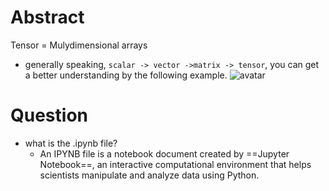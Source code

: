 # Abstract

Tensor = Mulydimensional arrays
- generally speaking, `scalar -> vector ->matrix -> tensor`, you can get a better understanding by the following example. 
    ![avatar](https://public.dm.files.1drv.com/y4m6LB-WMxPdS0PTdHBsuTjam3XZoh9k0taLuLx-xpiubJgKp7l_FTVAVik1rWaGW7U_od9igLg5Ev4klqs_yhzYqbUux4DrqNeU1JhgAWHffFLKDJOQu8IgkWhbyvCrhk2jNVvonhQEZZTUBv7cDwH92DrjYVr5Ut4oG66F-Aq3Si4TfP3NJV0qC0zuH1RwhWapyhbuWmjlSQnDmLIgGxMti0mlUPJeOzF9JHraVZQNus)


# Question
- what is the .ipynb file?
  - An IPYNB file is a notebook document created by ==Jupyter Notebook==, an interactive computational environment that helps scientists manipulate and analyze data using Python.


